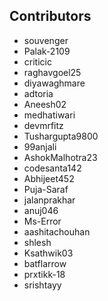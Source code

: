 ## Contributors

- souvenger
- Palak-2109
- criticic
- raghavgoel25
- diyawaghmare
- adtoria
- Aneesh02
- medhatiwari
- devmrfitz
- Tushargupta9800
- 99anjali
- AshokMalhotra23
- codesanta142
- Abhijeet452
- Puja-Saraf
- jalanprakhar
- anuj046
- Ms-Error
- aashitachouhan
- shlesh
- Ksathwik03
- batflarrow
- prxtikk-18
- srishtayy
